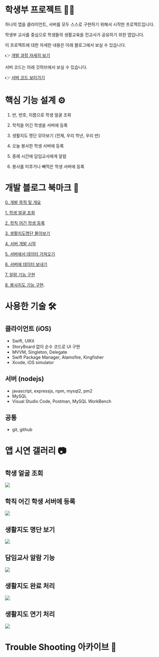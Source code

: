 #  학생부 프로젝트 🧑‍🏫

하나의 앱을 클라이언트, 서버를 모두 스스로 구현하기 위해서 시작한 프로젝트입니다.

학생부 교사를 중심으로 학생들의 생활교육을 전교사가 공유하기 위한 앱입니다.

이 프로젝트에 대한 자세한 내용은 아래 블로그에서 보실 수 있습니다. 

👉 [개발 과정 자세히 보기](https://velog.io/@comdongsam/series/%ED%95%99%EC%83%9D%EB%B6%80-%EC%95%B1-%EA%B0%9C%EB%B0%9C-%EB%8F%84%EC%A0%84%EA%B8%B0)

서버 코드는 아래 깃허브에서 보실 수 있습니다.

👉 [서버 코드 보러가기](https://github.com/SteadySlower/HSB_server)

# 핵심 기능 설계 ⚙️
1. 반, 번호, 이름으로 학생 얼굴 조회
  
2. 학칙을 어긴 학생을 서버에 등록
  
3. 생활지도 명단 모아보기 (전체, 우리 학년, 우리 반)
  
4. 오늘 봉사한 학생 서버에 등록
  
5. 종례 시간에 담임교사에게 알람
  
6. 봉사를 미루거나 빼먹은 학생 서버에 등록

# 개발 블로그 북마크  📑

[0. 개발 목적 및 개요](https://velog.io/@comdongsam/0.-%ED%95%99%EC%83%9D%EB%B6%80-%EC%95%B1-%EA%B0%9C%EB%B0%9C-%EC%8B%9C%EC%9E%91%ED%95%A9%EB%8B%88%EB%8B%A4)
 
[1. 학생 얼굴 조회](https://velog.io/@comdongsam/1.-%ED%95%99%EC%83%9D-%EC%96%BC%EA%B5%B4-%EC%A2%80-%EB%B4%85%EC%8B%9C%EB%8B%A4-by-UICollectionView)

[2. 학칙 어긴 학생 등록](https://velog.io/@comdongsam/2.-%ED%95%99%EC%83%9D-%EB%B3%B5%EC%9E%A5%EB%B6%88%EB%9F%89)
 
[3. 생활지도명단 몰아보기](https://velog.io/@comdongsam/3.-%EB%88%84%EA%B0%80%EB%88%84%EA%B0%80-%EA%B1%B8%EB%A0%B8%EB%82%98-by-UITableView)
 
[4. 서버 개발 시작](https://velog.io/@comdongsam/4.-%EC%84%9C%EB%B2%84-%EA%B0%9C%EB%B0%9C-%EC%8B%9C%EC%9E%91)
 
[5. 서버에서 데이터 가져오기](https://velog.io/@comdongsam/5.-%EC%84%9C%EB%B2%84%EC%97%90%EC%84%9C-%EB%8D%B0%EC%9D%B4%ED%84%B0-%EA%B0%80%EC%A0%B8%EC%98%A4%EA%B8%B0)
 
[6. 서버에 데이터 보내기](https://velog.io/@comdongsam/6.-%EA%B5%90%EB%AC%B8%EC%97%90%EC%84%9C-%EC%84%9C%EB%B2%84%EB%A1%9C)
 
[7. 알람 기능 구현](https://velog.io/@comdongsam/7.-%EC%84%A0%EC%83%9D%EB%8B%98-%EC%A2%85%EB%A1%80%ED%95%A0-%EC%8B%9C%EA%B0%84%EC%9E%85%EB%8B%88%EB%8B%A4)
 
[8. 봉사지도 기능 구현](https://velog.io/@comdongsam/8.-%EC%8C%A4-%EC%A0%80-%EC%98%A4%EB%8A%98-%ED%95%99%EC%9B%90-%EA%B0%80%EC%95%BC%ED%95%98%EB%8A%94%EB%8D%B0%EC%9A%94). 

# 사용한 기술 🛠
## 클라이언트 (iOS)
- Swift, UIKit
- StoryBoard 없이 순수 코드로 UI 구현
- MVVM, Singleton, Delegate
- Swift Package Manager, Alamofire, Kingfisher
- Xcode, iOS simulator
## 서버 (nodejs)
- javascript, expressjs, npm, mysql2, pm2
- MySQL
- Visual Studio Code, Postman, MySQL WorkBench
## 공통
- git, github

# 앱 시연 갤러리 📷

## 학생 얼굴 조회
<img src = './readme_img/gif1.gif'>

## 학칙 어긴 학생 서버에 등록
<img src = './readme_img/gif2.gif'>

## 생활지도 명단 보기
<img src = './readme_img/gif3.gif'>

## 담임교사 알람 기능
<img src = './readme_img/gif4.gif'>

## 생활지도 완료 처리
<img src = './readme_img/gif5.gif'>

## 생활지도 연기 처리
<img src = './readme_img/gif6.gif'>


# Trouble Shooting 아카이브 🤔


